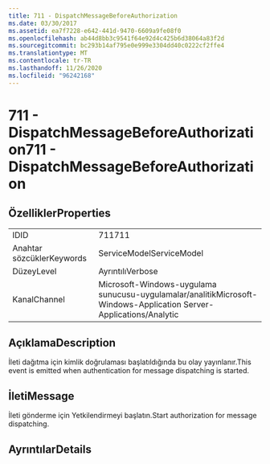 ```yaml
---
title: 711 - DispatchMessageBeforeAuthorization
ms.date: 03/30/2017
ms.assetid: ea7f7228-e642-441d-9470-6609a9fe08f0
ms.openlocfilehash: ab44d8bb3c9541f64e92d4c425b6d38064a83f2d
ms.sourcegitcommit: bc293b14af795e0e999e3304dd40c0222cf2ffe4
ms.translationtype: MT
ms.contentlocale: tr-TR
ms.lasthandoff: 11/26/2020
ms.locfileid: "96242168"
---
```

# <a name="711---dispatchmessagebeforeauthorization"></a><span data-ttu-id="0d7bc-102">711 - DispatchMessageBeforeAuthorization</span><span class="sxs-lookup"><span data-stu-id="0d7bc-102">711 - DispatchMessageBeforeAuthorization</span></span>

## <a name="properties"></a><span data-ttu-id="0d7bc-103">Özellikler</span><span class="sxs-lookup"><span data-stu-id="0d7bc-103">Properties</span></span>  
  
|||  
|-|-|  
|<span data-ttu-id="0d7bc-104">ID</span><span class="sxs-lookup"><span data-stu-id="0d7bc-104">ID</span></span>|<span data-ttu-id="0d7bc-105">711</span><span class="sxs-lookup"><span data-stu-id="0d7bc-105">711</span></span>|  
|<span data-ttu-id="0d7bc-106">Anahtar sözcükler</span><span class="sxs-lookup"><span data-stu-id="0d7bc-106">Keywords</span></span>|<span data-ttu-id="0d7bc-107">ServiceModel</span><span class="sxs-lookup"><span data-stu-id="0d7bc-107">ServiceModel</span></span>|  
|<span data-ttu-id="0d7bc-108">Düzey</span><span class="sxs-lookup"><span data-stu-id="0d7bc-108">Level</span></span>|<span data-ttu-id="0d7bc-109">Ayrıntılı</span><span class="sxs-lookup"><span data-stu-id="0d7bc-109">Verbose</span></span>|  
|<span data-ttu-id="0d7bc-110">Kanal</span><span class="sxs-lookup"><span data-stu-id="0d7bc-110">Channel</span></span>|<span data-ttu-id="0d7bc-111">Microsoft-Windows-uygulama sunucusu-uygulamalar/analitik</span><span class="sxs-lookup"><span data-stu-id="0d7bc-111">Microsoft-Windows-Application Server-Applications/Analytic</span></span>|  
  
## <a name="description"></a><span data-ttu-id="0d7bc-112">Açıklama</span><span class="sxs-lookup"><span data-stu-id="0d7bc-112">Description</span></span>  

 <span data-ttu-id="0d7bc-113">İleti dağıtma için kimlik doğrulaması başlatıldığında bu olay yayınlanır.</span><span class="sxs-lookup"><span data-stu-id="0d7bc-113">This event is emitted when authentication for message dispatching is started.</span></span>  
  
## <a name="message"></a><span data-ttu-id="0d7bc-114">İleti</span><span class="sxs-lookup"><span data-stu-id="0d7bc-114">Message</span></span>  

 <span data-ttu-id="0d7bc-115">İleti gönderme için Yetkilendirmeyi başlatın.</span><span class="sxs-lookup"><span data-stu-id="0d7bc-115">Start authorization for message dispatching.</span></span>  
  
## <a name="details"></a><span data-ttu-id="0d7bc-116">Ayrıntılar</span><span class="sxs-lookup"><span data-stu-id="0d7bc-116">Details</span></span>
